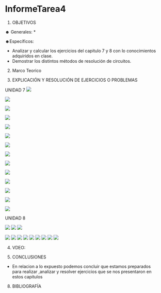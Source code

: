 # InformeTarea4

1. OBJETIVOS

☻ Generales:
*

☻Específicos:
* Analizar y calcular los ejercicios del capitulo 7 y 8 con lo conocimientos adquiridos en clase. 
* Demostrar los distintos métodos de resolución de circuitos.

2. Marco Teorico 

3. EXPLICACIÓN Y RESOLUCIÓN DE EJERCICIOS O PROBLEMAS

UNIDAD 7
![](Img/1.PNG)

![](Img/3,5.PNG)

![](Img/7.PNG)

![](Img/9.PNG)

![](Img/11.PNG)

![](Img/15.PNG)

![](Img/17.PNG)

![](Img/19.PNG)

![](Img/21,23.PNG)

![](Img/27.PNG)

![](Img/29,31.PNG)

![](Img/33,35.PNG)

![](Img/37.PNG)

![](Img/39,41.PNG)

UNIDAD 8

![](Img/2,4,6.PNG)
![](Img/8-32.jpg)
![](Img/8-34.jpg)

![](Img/8-36.jpg)
![](Img/8-38.jpg)
![](Img/8-40.jpg)
![](Img/8-42.jpg)
![](Img/8-44.jpg)
![](Img/8-46.jpg)
![](Img/8-48.jpg)
![](Img/8-50.jpg)
![](Img/8-52.jpg)


4. VDEO:


6. CONCLUSIONES
* En relacion a lo expuesto podemos concluir que estamos preparados para realizar ,analizar y resolver ejercicios que se nos presentaron en estos capitulos

8. BIBLIOGRAFÍA



